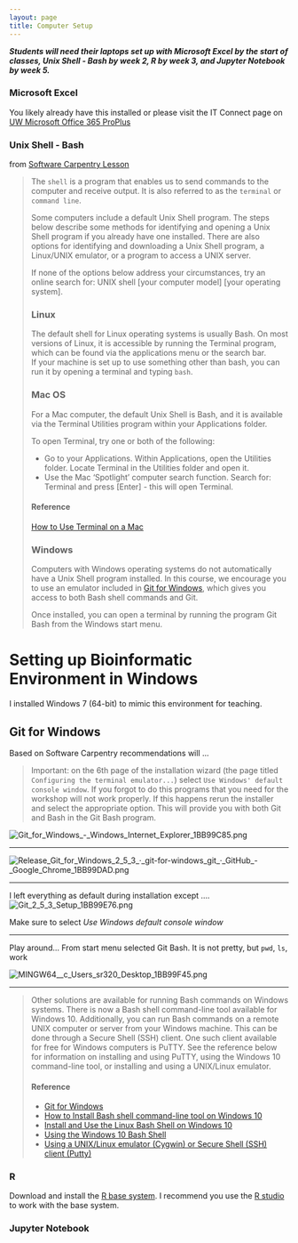 ```yaml
---
layout: page
title: Computer Setup
---
```


***Students will need their laptops set up with Microsoft Excel by the start of
classes, Unix Shell - Bash by week 2, R by week 3, and Jupyter Notebook by week 5.***

### Microsoft Excel

You likely already have this installed or please visit the IT Connect page on [UW Microsoft Office 365 ProPlus](https://itconnect.uw.edu/wares/uware/microsoft/microsoft-office-365-proplus/)

### Unix Shell - Bash      

from [Software Carpentry Lesson](https://github.com/swcarpentry/shell-novice/blob/gh-pages/setup.md)    
> The `shell` is a program that enables us to send commands to the computer and receive output. It is also referred to as the `terminal` or `command line`.
>
> Some computers include a default Unix Shell program.
> The steps below describe some methods for identifying and opening a Unix Shell program if you already have one installed.
> There are also options for identifying and downloading a Unix Shell program, a Linux/UNIX emulator, or a program to access a UNIX server.
>
> If none of the options below address your circumstances, try an online search for: UNIX shell [your computer model] [your operating system].
>
> ### Linux
> The default shell for Linux operating systems is usually Bash.
> On most versions of Linux, it is accessible by running the Terminal program,
>  which can be found via the applications menu or the search bar.  
> If your machine is set up to use something other than bash, you can run it by opening a terminal and typing `bash`.
>
> ### Mac OS
> For a Mac computer, the default Unix Shell is Bash,
> and it is available via the Terminal Utilities program within your Applications folder.
>
> To open Terminal, try one or both of the following:
> * Go to your Applications. Within Applications, open the Utilities folder. Locate Terminal in the Utilities folder and open it.
> * Use the Mac ‘Spotlight’ computer search function. Search for: Terminal and press [Enter] - this will open Terminal.
>
> #### Reference
> [How to Use Terminal on a Mac](http://www.macworld.co.uk/feature/mac-software/how-use-terminal-on-mac-3608274/)
>
> ### Windows
> Computers with Windows operating systems do not automatically have a Unix Shell program installed.
> In this course, we encourage you to use an emulator included in [Git for Windows](https://gitforwindows.org/),
> which gives you access to both Bash shell commands and Git.
>
> Once installed, you can open a terminal by running the program Git Bash from the Windows start menu.

# Setting up Bioinformatic Environment in Windows

I installed Windows 7 (64-bit) to mimic this  environment for teaching.


## Git for Windows
Based on Software Carpentry recommendations will ...

>Important: on the 6th page of the installation wizard (the page titled `Configuring the terminal emulator...`) select `Use Windows' default console window`. If you forgot to do this programs that you need for the workshop will not work properly. If this happens rerun the installer and select the appropriate option. This will provide you with both Git and Bash in the Git Bash program.


<img src="http://eagle.fish.washington.edu/cnidarian/skitch/Git_for_Windows_-_Windows_Internet_Explorer_1BB99C85.png" alt="Git_for_Windows_-_Windows_Internet_Explorer_1BB99C85.png"/>

---

<img src="http://eagle.fish.washington.edu/cnidarian/skitch/Release_Git_for_Windows_2_5_3_·_git-for-windows_git_·_GitHub_-_Google_Chrome_1BB99DAD.png" alt="Release_Git_for_Windows_2_5_3_·_git-for-windows_git_·_GitHub_-_Google_Chrome_1BB99DAD.png"/>

---

I left everything as default during installation except ....
<img src="http://eagle.fish.washington.edu/cnidarian/skitch/Git_2_5_3_Setup_1BB99E76.png" alt="Git_2_5_3_Setup_1BB99E76.png"/>

Make sure to select *Use Windows default console window*


---

Play around...
From start menu selected Git Bash.
It is not pretty, but `pwd`, `ls`, work

<img src="http://eagle.fish.washington.edu/cnidarian/skitch/MINGW64__c_Users_sr320_Desktop_1BB99F45.png" alt="MINGW64__c_Users_sr320_Desktop_1BB99F45.png"/>

---





>
> Other solutions are available for running Bash commands on Windows systems.
> There is now a Bash shell command-line tool available for Windows 10.
> Additionally, you can run Bash commands on a remote UNIX computer or server from your Windows machine.
> This can be done through a Secure Shell (SSH) client.
> One such client available for free for Windows computers is PuTTY.
> See the reference below for information on installing and using PuTTY,
> using the Windows 10 command-line tool, or installing and using a UNIX/Linux emulator.
>
> #### Reference
> * [Git for Windows](https://git-for-windows.github.io/)
> * [How to Install Bash shell command-line tool on Windows 10](https://www.windowscentral.com/how-install-bash-shell-command-line-windows-10)
> * [Install and Use the Linux Bash Shell on Windows 10](https://www.howtogeek.com/249966/how-to-install-and-use-the-linux-bash-shell-on-windows-10/)
> * [Using the Windows 10 Bash Shell](https://www.howtogeek.com/265900/everything-you-can-do-with-windows-10s-new-bash-shell/)
> * [Using a UNIX/Linux emulator (Cygwin) or Secure Shell (SSH) client (Putty)](http://faculty.smu.edu/reynolds/unixtut/windows.html)


### R

Download and install the [R base system](http://cran.rstudio.com/). I recommend you use the [R studio](http://www.rstudio.com/products/rstudio/download/) to work with the base system.

### Jupyter Notebook
